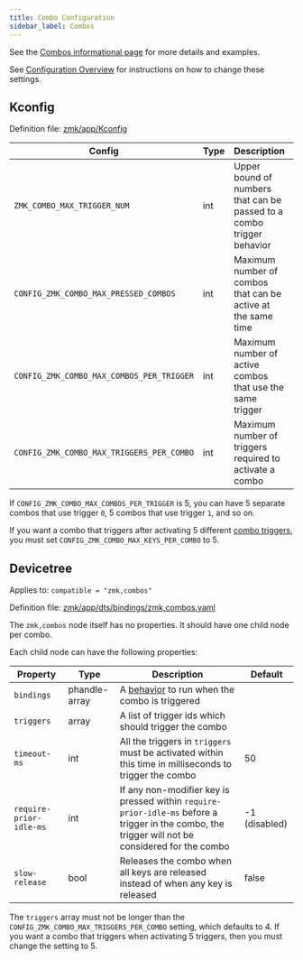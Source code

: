 ```yaml
---
title: Combo Configuration
sidebar_label: Combos
---
```


See the [Combos informational page](../keymaps/combos.md) for more details and examples.

See [Configuration Overview](index.md) for instructions on how to change these settings.

## Kconfig

Definition file: [zmk/app/Kconfig](https://github.com/zmkfirmware/zmk/blob/main/app/Kconfig)

| Config                                    | Type | Description                                                           | Default |
| ----------------------------------------- | ---- | --------------------------------------------------------------------- | ------- |
| `ZMK_COMBO_MAX_TRIGGER_NUM`               | int  | Upper bound of numbers that can be passed to a combo trigger behavior | 20      |
| `CONFIG_ZMK_COMBO_MAX_PRESSED_COMBOS`     | int  | Maximum number of combos that can be active at the same time          | 4       |
| `CONFIG_ZMK_COMBO_MAX_COMBOS_PER_TRIGGER` | int  | Maximum number of active combos that use the same trigger             | 5       |
| `CONFIG_ZMK_COMBO_MAX_TRIGGERS_PER_COMBO` | int  | Maximum number of triggers required to activate a combo               | 4       |

If `CONFIG_ZMK_COMBO_MAX_COMBOS_PER_TRIGGER` is 5, you can have 5 separate combos that use trigger `0`, 5 combos that use trigger `1`, and so on.

If you want a combo that triggers after activating 5 different [combo triggers](../keymaps/behaviors/combo-trigger.md), you must set `CONFIG_ZMK_COMBO_MAX_KEYS_PER_COMBO` to 5.

## Devicetree

Applies to: `compatible = "zmk,combos"`

Definition file: [zmk/app/dts/bindings/zmk,combos.yaml](https://github.com/zmkfirmware/zmk/blob/main/app/dts/bindings/zmk%2Ccombos.yaml)

The `zmk,combos` node itself has no properties. It should have one child node per combo.

Each child node can have the following properties:

| Property                | Type          | Description                                                                                                                                       | Default       |
| ----------------------- | ------------- | ------------------------------------------------------------------------------------------------------------------------------------------------- | ------------- |
| `bindings`              | phandle-array | A [behavior](../keymaps/index.mdx#behaviors) to run when the combo is triggered                                                                   |               |
| `triggers`              | array         | A list of trigger ids which should trigger the combo                                                                                              |               |
| `timeout-ms`            | int           | All the triggers in `triggers` must be activated within this time in milliseconds to trigger the combo                                            | 50            |
| `require-prior-idle-ms` | int           | If any non-modifier key is pressed within `require-prior-idle-ms` before a trigger in the combo, the trigger will not be considered for the combo | -1 (disabled) |
| `slow-release`          | bool          | Releases the combo when all keys are released instead of when any key is released                                                                 | false         |

The `triggers` array must not be longer than the `CONFIG_ZMK_COMBO_MAX_TRIGGERS_PER_COMBO` setting, which defaults to 4. If you want a combo that triggers when activating 5 triggers, then you must change the setting to 5.
